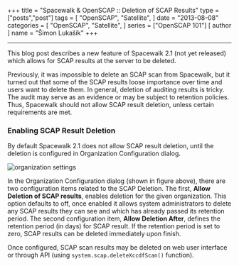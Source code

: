 +++
title = "Spacewalk & OpenSCAP :: Deletion of SCAP Results"
type = ["posts","post"]
tags = [
    "OpenSCAP",
    "Satellite",
]
date = "2013-08-08"
categories = [
    "OpenSCAP",
    "Satellite",
]
series = ["OpenSCAP 101"]
[ author ]
  name = "Šimon Lukašík"
+++

  ----

This blog post describes a new feature of Spacewalk 2.1 (not yet released) which allows for SCAP results at the server to be deleted.

Previously, it was impossible to delete an SCAP scan from Spacewalk, but it turned out that some of the SCAP results loose importance over time and users want to delete them. In general, deletion of auditing results is tricky. The audit may serve as an evidence or may be subject to retention policies. Thus, Spacewalk should not allow SCAP result deletion, unless certain requirements are met.

### Enabling SCAP Result Deletion

By default Spacewalk 2.1 does not allow SCAP result deletion, until the deletion is configured in Organization Configuration dialog.

![organization settings](/blog-pics/2013-detailed_results/blog-14-org-config.jpg)

In the Organization Configuration dialog (shown in figure above), there are two configuration items related to the SCAP Deletion. The first, **Allow Deletion of SCAP results**, enables deletion for the given organization. This option defaults to off, once enabled it allows system administrators to delete any SCAP results they can see and which has already passed its retention period. The second configuration item, **Allow Deletion After**, defines the retention period (in days) for SCAP result. If the retention period is set to zero, SCAP results can be deleted immediately upon finish.

Once configured, SCAP scan results may be deleted on web user interface or through API (using `system.scap.deleteXccdfScan()` function). 
